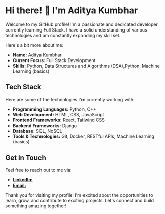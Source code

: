 # Hi there! 👋 I'm Aditya Kumbhar

Welcome to my GitHub profile! I'm a passionate and dedicated developer currently learning  Full Stack. I have a solid understanding of various technologies and am constantly expanding my skill set.

Here's a bit more about me:

- **Name:** Aditya Kumbhar
- **Current Focus:**  Full Stack Development
- **Skills:** Python, Data Structures and Algorithms (DSA),Python, Machine Learning (basics)

## Tech Stack

Here are some of the technologies I'm currently working with:

- **Programming Languages:** Python, C++
- **Web Development:** HTML, CSS, JavaScript
- **Frontend Frameworks:** React, Tailwind CSS
- **Backend Frameworks:**  Django
- **Database:** SQL, NoSQL
- **Tools & Technologies:** Git, Docker, RESTful APIs, Machine Learning (basics)


## Get in Touch

Feel free to reach out to me via:

- [**LinkedIn:**](www.linkedin.com/in/aditya-kumbhar-688a17252)
- [**Email:**](mailto:adityakumbhar915@gmail.com)

Thank you for visiting my profile! I'm excited about the opportunities to learn, grow, and contribute to exciting projects. Let's connect and build something amazing together!

